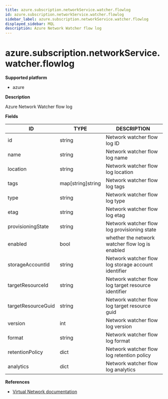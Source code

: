 ```yaml
---
title: azure.subscription.networkService.watcher.flowlog
id: azure.subscription.networkService.watcher.flowlog
sidebar_label: azure.subscription.networkService.watcher.flowlog
displayed_sidebar: MQL
description: Azure Network Watcher flow log
---
```


# azure.subscription.networkService.watcher.flowlog

**Supported platform**

- azure

**Description**

Azure Network Watcher flow log

**Fields**

| ID                 | TYPE              | DESCRIPTION                                         |
| ------------------ | ----------------- | --------------------------------------------------- |
| id                 | string            | Network watcher flow log ID                         |
| name               | string            | Network watcher flow log name                       |
| location           | string            | Network watcher flow log location                   |
| tags               | map[string]string | Network watcher flow log tags                       |
| type               | string            | Network watcher flow log type                       |
| etag               | string            | Network watcher flow log etag                       |
| provisioningState  | string            | Network watcher flow log provisioning state         |
| enabled            | bool              | whether the network watcher flow log is enabled     |
| storageAccountId   | string            | Network watcher flow log storage account identifier |
| targetResourceId   | string            | Network watcher flow log target resource identifier |
| targetResourceGuid | string            | Network watcher flow log target resource guid       |
| version            | int               | Network watcher flow log version                    |
| format             | string            | Network watcher flow log format                     |
| retentionPolicy    | dict              | Network watcher flow log retention policy           |
| analytics          | dict              | Network watcher flow log analytics                  |

**References**

- [Virtual Network documentation](https://learn.microsoft.com/en-us/azure/virtual-network/)
